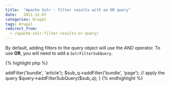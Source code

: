 ```yaml
---
title:  "Apache Solr - filter results with an OR query"
date:   2011-12-07
categories: Drupal
tags: Drupal
redirect_from:
  - /apache-solr-filter-results-or-query/
---
```

By default, adding filters to the query object will use the *AND* operator. To use **OR**, you will need to add a `SolrFilterSubQuery`.

{% highlight php %}
<?php
/**
 * Implements hook_apachesolr_query_prepare().
 */
function mymodule_apachesolr_query_prepare($query) {
  // filter search to show Article OR Page content types
  // Create sub query to handle "OR"
  $sub_q = new SolrFilterSubQuery();
  // OR operator is used by default
  $sub_q->addFilter('bundle', 'article');
  $sub_q->addFilter('bundle', 'page');
  // apply the query
  $query->addFilterSubQuery($sub_q);
}
{% endhighlight %}
